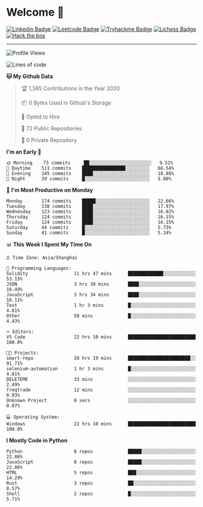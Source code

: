 # Welcome 👋

[![Linkedin Badge](https://img.shields.io/badge/-PedroTorres-blue?style=flat-square&logo=Linkedin&logoColor=white&link=https://www.linkedin.com/in/PedroTorres/)](https://www.linkedin.com/in/pedro-torres-cruz/)
[![Leetcode Badge](https://img.shields.io/badge/profile-leetcode-green)](https://leetcode.com/corfucinas/)
[![Tryhackme Badge](https://img.shields.io/badge/profile-tryhackme-blue)](https://tryhackme.com/p/Corfucinas/)
[![Lichess Badge](https://img.shields.io/badge/challenge_me-lichess-yellow)](https://lichess.org/@/Corfucinas)
[![Hack the box](https://img.shields.io/badge/hack_the_box-profile-red)](https://www.hackthebox.eu/profile/375826)

---

<!--START_SECTION:waka-->
![Profile Views](http://img.shields.io/badge/Profile%20Views-0-blue)

![Lines of code](https://img.shields.io/badge/From%20Hello%20World%20I%27ve%20Written-7.9%20million%20lines%20of%20code-blue)

**🐱 My Github Data** 

> 🏆 1,365 Contributions in the Year 2020
 > 
> 📦 0 Bytes Used in Github's Storage 
 > 
> 💼 Opted to Hire
 > 
> 📜 72 Public Repositories
 > 
> 🔑 0 Private Repository 
 > 
**I'm an Early 🐤** 

```text
🌞 Morning    73 commits     ██░░░░░░░░░░░░░░░░░░░░░░░   9.51% 
🌆 Daytime    511 commits    ████████████████░░░░░░░░░   66.54% 
🌃 Evening    145 commits    ████░░░░░░░░░░░░░░░░░░░░░   18.88% 
🌙 Night      39 commits     █░░░░░░░░░░░░░░░░░░░░░░░░   5.08%

```
📅 **I'm Most Productive on Monday** 

```text
Monday       174 commits    █████░░░░░░░░░░░░░░░░░░░░   22.66% 
Tuesday      138 commits    ████░░░░░░░░░░░░░░░░░░░░░   17.97% 
Wednesday    123 commits    ████░░░░░░░░░░░░░░░░░░░░░   16.02% 
Thursday     124 commits    ████░░░░░░░░░░░░░░░░░░░░░   16.15% 
Friday       124 commits    ████░░░░░░░░░░░░░░░░░░░░░   16.15% 
Saturday     44 commits     █░░░░░░░░░░░░░░░░░░░░░░░░   5.73% 
Sunday       41 commits     █░░░░░░░░░░░░░░░░░░░░░░░░   5.34%

```


📊 **This Week I Spent My Time On** 

```text
⌚︎ Time Zone: Asia/Shanghai

💬 Programming Languages: 
Solidity                 11 hrs 47 mins      █████████████░░░░░░░░░░░░   53.15% 
JSON                     3 hrs 39 mins       ████░░░░░░░░░░░░░░░░░░░░░   16.49% 
JavaScript               3 hrs 34 mins       ████░░░░░░░░░░░░░░░░░░░░░   16.11% 
Text                     1 hr 3 mins         █░░░░░░░░░░░░░░░░░░░░░░░░   4.81% 
Other                    58 mins             █░░░░░░░░░░░░░░░░░░░░░░░░   4.43%

🔥 Editors: 
VS Code                  22 hrs 10 mins      █████████████████████████   100.0%

🐱‍💻 Projects: 
smart-repo               20 hrs 19 mins      ███████████████████████░░   91.71% 
selenium-automation      1 hr 3 mins         █░░░░░░░░░░░░░░░░░░░░░░░░   4.81% 
DELETEME                 33 mins             ░░░░░░░░░░░░░░░░░░░░░░░░░   2.49% 
freqtrade                12 mins             ░░░░░░░░░░░░░░░░░░░░░░░░░   0.93% 
Unknown Project          0 secs              ░░░░░░░░░░░░░░░░░░░░░░░░░   0.07%

💻 Operating System: 
Windows                  22 hrs 10 mins      █████████████████████████   100.0%

```

**I Mostly Code in Python** 

```text
Python                   8 repos             █████░░░░░░░░░░░░░░░░░░░░   22.86% 
JavaScript               8 repos             █████░░░░░░░░░░░░░░░░░░░░   22.86% 
HTML                     5 repos             ███░░░░░░░░░░░░░░░░░░░░░░   14.29% 
Rust                     3 repos             ██░░░░░░░░░░░░░░░░░░░░░░░   8.57% 
Shell                    2 repos             █░░░░░░░░░░░░░░░░░░░░░░░░   5.71%

```



<!--END_SECTION:waka-->
